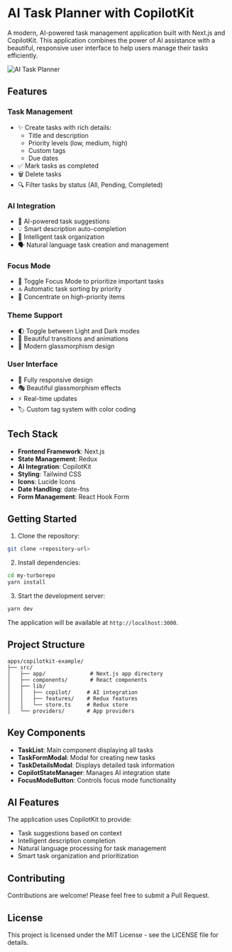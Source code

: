 # AI Task Planner with CopilotKit

A modern, AI-powered task management application built with Next.js and CopilotKit. This application combines the power of AI assistance with a beautiful, responsive user interface to help users manage their tasks efficiently.

![AI Task Planner](./screenshot.png)

## Features

### Task Management

- ✨ Create tasks with rich details:
  - Title and description
  - Priority levels (low, medium, high)
  - Custom tags
  - Due dates
- ✅ Mark tasks as completed
- 🗑️ Delete tasks
- 🔍 Filter tasks by status (All, Pending, Completed)

### AI Integration

- 🤖 AI-powered task suggestions
- 💡 Smart description auto-completion
- 🎯 Intelligent task organization
- 🗣️ Natural language task creation and management

### Focus Mode

- 👀 Toggle Focus Mode to prioritize important tasks
- 🔝 Automatic task sorting by priority
- 🎯 Concentrate on high-priority items

### Theme Support

- 🌓 Toggle between Light and Dark modes
- 💫 Beautiful transitions and animations
- 🎨 Modern glassmorphism design

### User Interface

- 📱 Fully responsive design
- 🎭 Beautiful glassmorphism effects
- ⚡ Real-time updates
- 🏷️ Custom tag system with color coding

## Tech Stack

- **Frontend Framework**: Next.js
- **State Management**: Redux
- **AI Integration**: CopilotKit
- **Styling**: Tailwind CSS
- **Icons**: Lucide Icons
- **Date Handling**: date-fns
- **Form Management**: React Hook Form

## Getting Started

1. Clone the repository:

```bash
git clone <repository-url>
```

2. Install dependencies:

```bash
cd my-turborepo
yarn install
```

3. Start the development server:

```bash
yarn dev
```

The application will be available at `http://localhost:3000`.

## Project Structure

```
apps/copilotkit-example/
├── src/
│   ├── app/              # Next.js app directory
│   ├── components/       # React components
│   ├── lib/
│   │   ├── copilot/     # AI integration
│   │   ├── features/    # Redux features
│   │   └── store.ts     # Redux store
│   └── providers/       # App providers
```

## Key Components

- **TaskList**: Main component displaying all tasks
- **TaskFormModal**: Modal for creating new tasks
- **TaskDetailsModal**: Displays detailed task information
- **CopilotStateManager**: Manages AI integration state
- **FocusModeButton**: Controls focus mode functionality

## AI Features

The application uses CopilotKit to provide:

- Task suggestions based on context
- Intelligent description completion
- Natural language processing for task management
- Smart task organization and prioritization

## Contributing

Contributions are welcome! Please feel free to submit a Pull Request.

## License

This project is licensed under the MIT License - see the LICENSE file for details.
